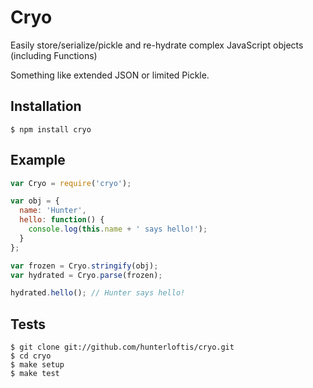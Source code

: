 # Cryo

Easily store/serialize/pickle and re-hydrate complex JavaScript objects (including Functions)

Something like extended JSON or limited Pickle.

## Installation

```
$ npm install cryo
```

## Example

```js
var Cryo = require('cryo');

var obj = {
  name: 'Hunter',
  hello: function() {
    console.log(this.name + ' says hello!');
  }
};

var frozen = Cryo.stringify(obj);
var hydrated = Cryo.parse(frozen);

hydrated.hello(); // Hunter says hello!
```

## Tests

```
$ git clone git://github.com/hunterloftis/cryo.git
$ cd cryo
$ make setup
$ make test
```